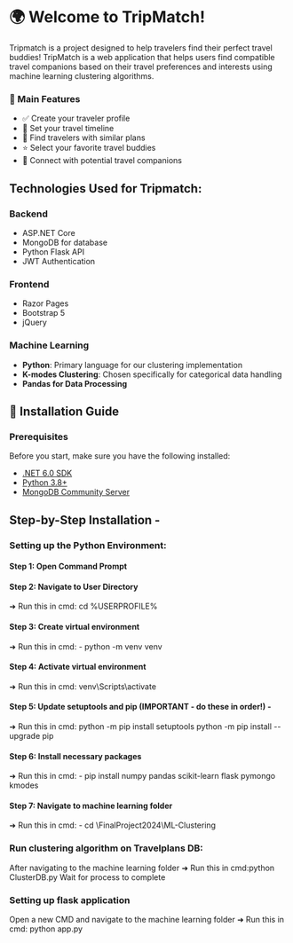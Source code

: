 # 🌍 Welcome to TripMatch! 

Tripmatch is a  project designed to help travelers find their perfect travel buddies!
TripMatch is a web application that helps users find compatible travel companions based on their travel preferences and interests using machine learning clustering algorithms.

### 🎯 Main Features
- ✅ Create your traveler profile
- 📅 Set your travel timeline
- 🤝 Find travelers with similar plans
- ⭐ Select your favorite travel buddies
- 📱 Connect with potential travel companions


## Technologies Used for Tripmatch:

### Backend
- ASP.NET Core
- MongoDB for database
- Python Flask API
- JWT Authentication

### Frontend
- Razor Pages
- Bootstrap 5
- jQuery

### Machine Learning
- **Python**: Primary language for our clustering implementation
- **K-modes Clustering**: Chosen specifically for categorical data handling
- **Pandas for Data Processing**


## 🚀 Installation Guide

### Prerequisites
Before you start, make sure you have the following installed:
- [.NET 6.0 SDK](https://dotnet.microsoft.com/download/dotnet/6.0)
- [Python 3.8+](https://www.python.org/downloads/)
- [MongoDB Community Server](https://www.mongodb.com/try/download/community)

## Step-by-Step Installation - 
### Setting up the Python Environment:
#### Step 1: Open Command Prompt
#### Step 2: Navigate to User Directory
➜ Run this in cmd: cd %USERPROFILE%
#### Step 3: Create virtual environment
➜ Run this in cmd: - python -m venv venv
#### Step 4: Activate virtual environment
➜ Run this in cmd: venv\Scripts\activate
#### Step 5: Update setuptools and pip (IMPORTANT - do these in order!) -
➜ Run this in cmd:
python -m pip install setuptools
python -m pip install --upgrade pip
#### Step 6: Install necessary packages
➜ Run this in cmd: - pip install numpy pandas scikit-learn flask pymongo kmodes
#### Step 7: Navigate to machine learning folder
➜ Run this in cmd: - cd \FinalProject2024\ML-Clustering

### Run clustering algorithm on Travelplans DB:
After navigating to the machine learning folder ➜ Run this in cmd:python ClusterDB.py
Wait for process to complete

### Setting up flask application
Open a new CMD and navigate to the machine learning folder ➜ Run this in cmd: python app.py

